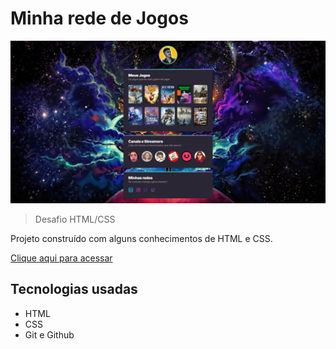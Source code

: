 # Minha rede de Jogos

![preview](./.github/preview.webp)

> Desafio HTML/CSS

Projeto construído com alguns conhecimentos de HTML e CSS.

[Clique aqui para acessar](https://carlosaugus1.github.io/Projeto_Meus_Jogos/)


## Tecnologias usadas

- HTML
- CSS
- Git e Github
